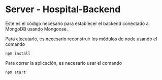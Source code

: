 # Server - Hospital-Backend

Este es el código necesario para establecer el backend conectado a MongoDB usando Mongoose.

Para ejecutarlo, es necesario reconstruir los módulos de node usando el comando

```
npm install
```

Para correr la aplicación, es necesario usar el comando

```
npm start
```
